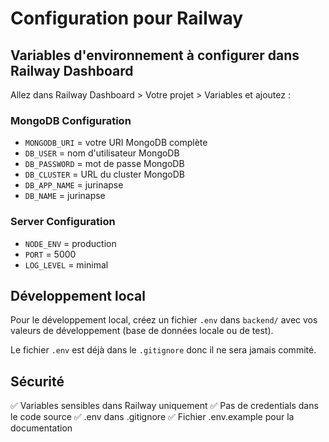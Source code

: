 # Configuration pour Railway

## Variables d'environnement à configurer dans Railway Dashboard

Allez dans Railway Dashboard > Votre projet > Variables et ajoutez :

### MongoDB Configuration
- `MONGODB_URI` = votre URI MongoDB complète
- `DB_USER` = nom d'utilisateur MongoDB  
- `DB_PASSWORD` = mot de passe MongoDB
- `DB_CLUSTER` = URL du cluster MongoDB
- `DB_APP_NAME` = jurinapse
- `DB_NAME` = jurinapse

### Server Configuration  
- `NODE_ENV` = production
- `PORT` = 5000
- `LOG_LEVEL` = minimal

## Développement local

Pour le développement local, créez un fichier `.env` dans `backend/` avec vos valeurs de développement (base de données locale ou de test).

Le fichier `.env` est déjà dans le `.gitignore` donc il ne sera jamais commité.

## Sécurité

✅ Variables sensibles dans Railway uniquement
✅ Pas de credentials dans le code source
✅ .env dans .gitignore
✅ Fichier .env.example pour la documentation